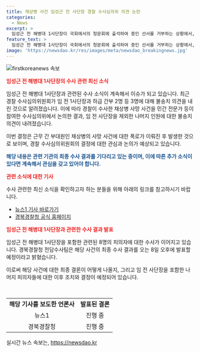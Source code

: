 ```yaml
---
title: 채상병 사건 임성근 전 사단장 경찰 수사심의위 의견 논란
categories:
  - News
excerpt: >
  임성근 전 해병대 1사단장이 국회에서의 청문회에 출석하여 증인 선서를 거부하는 상황에서, 경찰 수사심의위원회가 채상병 사망 사건과 관련한 임 전 사단장과 하급 간부들에 대한 불송치 의견을 내린 것으로 전해졌습니다. 경찰은 외부 전문가들과 함께 수사심의를 진행한 결과, 임 전 사단장을 송치 대상에서 제외하고 군 관계자 6명을 송치 대상으로 결정했습니다. 또한, 임 전 사단장과 7여단장, 대대장 등 8명에 대한 수사가 진행 중이며 추가적인 피의자 명단이 발표될 예정입니다. 경북경찰청 전담수사팀은 최종 수사 결과를 오는 8일 발표할 예정이라고 밝혔습니다.
feature_text: >
  임성근 전 해병대 1사단장이 국회에서의 청문회에 출석하여 증인 선서를 거부하는 상황에서, 경찰 수사심의위원회가 채상병 사망 사건과 관련한 임 전 사단장과 하급 간부들에 대한 불송치 의견을 내린 것으로 전해졌습니다. 경찰은 외부 전문가들과 함께 수사심의를 진행한 결과, 임 전 사단장을 송치 대상에서 제외하고 군 관계자 6명을 송치 대상으로 결정했습니다. 또한, 임 전 사단장과 7여단장, 대대장 등 8명에 대한 수사가 진행 중이며 추가적인 피의자 명단이 발표될 예정입니다. 경북경찰청 전담수사팀은 최종 수사 결과를 오는 8일 발표할 예정이라고 밝혔습니다.
image: 'https://newsdao.kr/res/images/meta/newsdao_breakingnews.jpg'
---
```


<p><img src="https://newsdao.kr/res/images/meta/newsdao_breakingnews.jpg" alt="firstkoreanews 속보" /></p>

<p><b><span style="color: #ee2323;">임성근 전 해병대 1사단장의 수사 관련 최신 소식</span></b></p>

<p>임성근 전 해병대 1사단장과 관련된 수사 소식이 계속해서 이슈가 되고 있습니다. 최근 경찰 수사심의위원회가 임 전 1사단장과 하급 간부 2명 등 3명에 대해 불송치 의견을 내린 것으로 알려졌습니다. 이에 따라 경찰이 수사한 채상병 사망 사건을 민간 전문가 등이 참여한 수사심의위에서 논의한 결과, 임 전 사단장을 제외한 나머지 인원에 대한 불송치 의견이 내려졌습니다.</p>

<p>이번 결정은 근무 간 부대원인 채상병의 사망 사건에 대한 폭로가 이뤄진 후 발생한 것으로 보이며, 경찰 수사심의위원회의 결정에 대한 관심과 논의가 예상되고 있습니다.</p>

<p><b><span style="color: #1a5490;">해당 내용은 관련 기관의 최종 수사 결과를 기다리고 있는 중이며, 이에 따른 추가 소식이 있다면 계속해서 관심을 갖고 있어야 합니다.</span></b></p>

<p><b><span style="color: #ee2323;">관련 소식에 대한 기사</span></b></p>

<p>수사 관련한 최신 소식을 확인하고자 하는 분들을 위해 아래의 링크를 참고하시기 바랍니다.</p>

<ul>
<li><a href="https://www.news1.kr/">뉴스1 기사 바로가기</a></li>
<li><a href="http://www.gbpolice.go.kr/">경북경찰청 공식 홈페이지</a></li>
</ul>

<p><b><span style="color: #ee2323;">임성근 전 해병대 1사단장과 관련한 수사 결과 발표</span></b></p>

<p>임성근 전 해병대 1사단장을 포함한 관련된 8명의 피의자에 대한 수사가 이어지고 있습니다. 경북경찰청 전담수사팀은 해당 사건의 최종 수사 결과를 오는 8일 오후에 발표할 예정이라고 밝혔습니다.</p>

<p>이로써 해당 사건에 대한 최종 결론이 어떻게 나올지, 그리고 임 전 사단장을 포함한 나머지 피의자들에 대한 이후 조치와 결정이 예정되어 있습니다.</p>

<p data-ke-size="size16">&nbsp;</p>

<table>
    <tbody>
        <tr>
            <td style="text-align: center; height: 17px;"><b>해당 기사를 보도한 언론사</b></td>
            <td style="text-align: center; height: 17px;"><b>발표된 결론</b></td>
        </tr>
        <tr>
            <td style="text-align: center; height: 17px;">뉴스1</td>
            <td style="text-align: center; height: 17px;">진행 중</td>
        </tr>
        <tr>
            <td style="text-align: center; height: 17px;">경북경찰청</td>
            <td style="text-align: center; height: 17px;">진행 중</td>
        </tr>
    </tbody>
</table>

<p data-ke-size="size16"></p>
실시간 뉴스 속보는, <a href="https://newsdao.kr" rel="dofollow">https://newsdao.kr</a>


